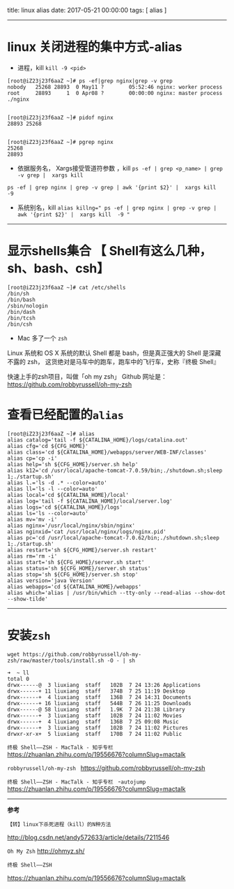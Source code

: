 
title: linux alias
date: 2017-05-21 00:00:00
tags: [ alias ]



---
# linux 关闭进程的集中方式-alias

- 进程，kill
`kill -9 <pid>`
```
[root@iZ23j23f6aaZ ~]# ps -ef|grep nginx|grep -v grep
nobody   25268 28893  0 May11 ?        05:52:46 nginx: worker process
root     28893     1  0 Apr08 ?        00:00:00 nginx: master process ./nginx


[root@iZ23j23f6aaZ ~]# pidof nginx
28893 25268


[root@iZ23j23f6aaZ ~]# pgrep nginx
25268
28893
```


- 依据服务名， Xargs接受管道符参数 ，kill
`ps -ef | grep <p_name> | grep -v grep |  xargs kill`
```
ps -ef | grep nginx | grep -v grep | awk '{print $2}' |  xargs kill  -9
```


- 系统别名，kill
`alias killng=" ps -ef | grep nginx | grep -v grep | awk '{print $2}' |  xargs kill  -9 "`


---
# 显示shells集合 【 Shell有这么几种，sh、bash、csh】
```
[root@iZ23j23f6aaZ ~]# cat /etc/shells
/bin/sh
/bin/bash
/sbin/nologin
/bin/dash
/bin/tcsh
/bin/csh
```
- Mac 多了一个 `zsh`

 Linux 系统和 OS X 系统的默认 Shell 都是 bash，但是真正强大的 Shell 是深藏不露的 zsh， 这货绝对是马车中的跑车，跑车中的飞行车，史称『终极 Shell』

快速上手的zsh项目，叫做「oh my zsh」
Github 网址是： https://github.com/robbyrussell/oh-my-zsh


# 查看已经配置的`alias`
```
[root@iZ23j23f6aaZ ~]# alias
alias catalog='tail -f ${CATALINA_HOME}/logs/catalina.out'
alias cfg='cd ${CFG_HOME}'
alias class='cd ${CATALINA_HOME}/webapps/server/WEB-INF/classes'
alias cp='cp -i'
alias help='sh ${CFG_HOME}/server.sh help'
alias k12='cd /usr/local/apache-tomcat-7.0.59/bin;./shutdown.sh;sleep 1;./startup.sh'
alias l.='ls -d .* --color=auto'
alias ll='ls -l --color=auto'
alias local='cd ${CATALINA_HOME}/local'
alias log='tail -f ${CATALINA_HOME}/local/server.log'
alias logs='cd ${CATALINA_HOME}/logs'
alias ls='ls --color=auto'
alias mv='mv -i'
alias nginx='/usr/local/nginx/sbin/nginx'
alias nginxid='cat /usr/local/nginx/logs/nginx.pid'
alias pc='cd /usr/local/apache-tomcat-7.0.62/bin;./shutdown.sh;sleep 1;./startup.sh'
alias restart='sh ${CFG_HOME}/server.sh restart'
alias rm='rm -i'
alias start='sh ${CFG_HOME}/server.sh start'
alias status='sh ${CFG_HOME}/server.sh status'
alias stop='sh ${CFG_HOME}/server.sh stop'
alias version='java Version'
alias webapps='cd ${CATALINA_HOME}/webapps'
alias which='alias | /usr/bin/which --tty-only --read-alias --show-dot --show-tilde'
```


---
# 安装`zsh`
```
wget https://github.com/robbyrussell/oh-my-zsh/raw/master/tools/install.sh -O - | sh
```
```
➜  ~ ll
total 0
drwx------@  3 liuxiang  staff   102B  7 24 13:26 Applications
drwx------+ 11 liuxiang  staff   374B  7 25 11:19 Desktop
drwx------+  4 liuxiang  staff   136B  7 24 14:31 Documents
drwx------+ 16 liuxiang  staff   544B  7 26 11:25 Downloads
drwx------@ 58 liuxiang  staff   1.9K  7 24 21:38 Library
drwx------+  3 liuxiang  staff   102B  7 24 11:02 Movies
drwx------+  4 liuxiang  staff   136B  7 25 09:08 Music
drwx------+  3 liuxiang  staff   102B  7 24 11:02 Pictures
drwxr-xr-x+  5 liuxiang  staff   170B  7 24 11:02 Public
```
`终极 Shell——ZSH - MacTalk - 知乎专栏 `
https://zhuanlan.zhihu.com/p/19556676?columnSlug=mactalk


`robbyrussell/oh-my-zsh `
https://github.com/robbyrussell/oh-my-zsh


`终极 Shell——ZSH - MacTalk - 知乎专栏 `  -`autojump`
https://zhuanlan.zhihu.com/p/19556676?columnSlug=mactalk


---
**参考**


`【转】linux下杀死进程（kill）的N种方法`

http://blog.csdn.net/andy572633/article/details/7211546



`Oh My Zsh`
http://ohmyz.sh/


`终极 Shell——ZSH`

https://zhuanlan.zhihu.com/p/19556676?columnSlug=mactalk



